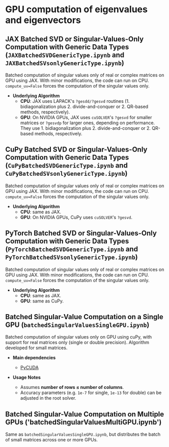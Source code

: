 # GPU computation of eigenvalues and eigenvectors

## JAX Batched SVD or Singular-Values-Only Computation with Generic Data Types (`JAXBatchedSVDGenericType.ipynb` and `JAXBatchedSVsonlyGenericType.ipynb`)

Batched computation of singular values only of real or complex matrices on GPU using JAX. With minor modifications, the code can run on CPU. `compute_uv=False` forces the computation of the singular values only.

- **Underlying Algorithm**  
  - **CPU**: JAX uses LAPACK's `?gesdd/?gesvd` routines (1. bidiagonalization plus 2. divide-and-conquer or 2. QR-based methods, respectively).
  - **GPU**: On NVIDIA GPUs, JAX uses `cuSOLVER`'s `?gesvd` for smaller matrices or `?gesvdp` for larger ones, depending on performance. They use 1. bidiagonalization plus 2. divide-and-conquer or 2. QR-based methods, respectively.

## CuPy Batched SVD or Singular-Values-Only Computation with Generic Data Types (`CuPyBatchedSVDGenericType.ipynb` and `CuPyBatchedSVsonlyGenericType.ipynb`)

Batched computation of singular values only of real or complex matrices on GPU using JAX. With minor modifications, the code can run on CPU. `compute_uv=False` forces the computation of the singular values only.

- **Underlying Algorithm**
  - **CPU**: same as JAX.
  - **GPU**: On NVIDIA GPUs, CuPy uses `cuSOLVER`'s `?gesvd`.

## PyTorch Batched SVD or Singular-Values-Only Computation with Generic Data Types (`PyTorchBatchedSVDGenericType.ipynb` and `PyTorchBatchedSVsonlyGenericType.ipynb`)

Batched computation of singular values only of real or complex matrices on GPU using JAX. With minor modifications, the code can run on CPU. `compute_uv=False` forces the computation of the singular values only.

- **Underlying Algorithm**  
  - **CPU**: same as JAX.  
  - **GPU**: same as CuPy.

## Batched Singular-Value Computation on a Single GPU (`batchedSingularValuesSingleGPU.ipynb`)

Batched computation of singular values only on GPU using cuPy, with support for real matrices only (single or double precision). Algorithm developed for small matrices.

- **Main dependencies**
  - [PyCUDA](https://documen.tician.de/pycuda/)  

- **Usage Notes**
  - Assumes **number of rows ≤ number of columns**.  
  - Accuracy parameters (e.g. `1e-7` for single, `1e-13` for double) can be adjusted in the root solver.

## Batched Singular-Value Computation on Multiple GPUs ('batchedSingularValuesMultiGPU.ipynb')

Same as `batchedSingularValuesSingleGPU.ipynb`, but distributes the batch of small matrices across one or more GPUs.
